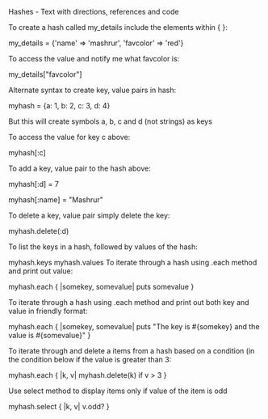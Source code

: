 Hashes - Text with directions, references and code



To create a hash called my_details include the elements within { }:

my_details = {'name' => 'mashrur', 'favcolor' => 'red'}

To access the value and notify me what favcolor is:

my_details["favcolor"]

Alternate syntax to create key, value pairs in hash:

myhash = {a: 1, b: 2, c: 3, d: 4}

But this will create symbols a, b, c and d (not strings) as keys

To access the value for key c above:

myhash[:c]

To add a key, value pair to the hash above:

myhash[:d] = 7

myhash[:name] = "Mashrur"

To delete a key, value pair simply delete the key:

myhash.delete(:d)

To list the keys in a hash, followed by values of the hash:

myhash.keys
myhash.values
To iterate through a hash using .each method and print out value:

myhash.each { |somekey, somevalue| puts somevalue }

To iterate through a hash using .each method and print out both key and value in friendly format:

myhash.each { |somekey, somevalue| puts "The key is #{somekey} and the value is #{somevalue}" }

To iterate through and delete a items from a hash based on a condition (in the condition below if the value is greater than 3:

myhash.each { |k, v| myhash.delete(k) if v > 3 }

Use select method to display items only if value of the item is odd

myhash.select { |k, v| v.odd? }
